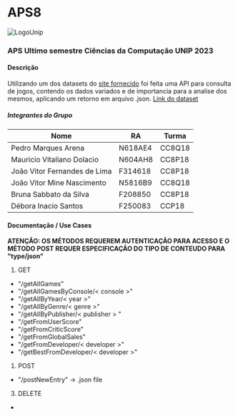 # APS8

![LogoUnip](https://unip.br/assets/img/logo/logo-unip.svg)
### APS Ultimo semestre Ciências da Computação UNIP 2023

#### Descrição

Utilizando um dos datasets do [site fornecido](https://www.kaggle.com/datasets) foi feita uma API para consulta de jogos, contendo os dados variados e de importancia para a analise dos mesmos, aplicando um retorno em arquivo .json.
[Link do dataset](https://www.kaggle.com/datasets/rush4ratio/video-game-sales-with-ratings)

##### Integrantes do Grupo
|**Nome**|**RA**|**Turma**|
|---|---|---|
|Pedro Marques Arena|N618AE4|CC8Q18|
|Mauricio Vitaliano Dolacio|N604AH8|CC8P18|
|João Vitor Fernandes de Lima|F314618|CC8P18|
|João Vitor Mine Nascimento|N5816B9|CC8Q18|
|Bruna Sabbato da Silva|F208850|CC8P18|
|Débora Inacio Santos|F250083|CCP18|

#### Documentação / Use Cases

**ATENÇÃO: OS MÉTODOS REQUEREM AUTENTICAÇÃO PARA ACESSO E O MÉTODO POST REQUER ESPECIFICAÇÃO DO TIPO DE CONTEUDO PARA "type/json"**

1. GET
- "/getAllGames"
- "/getAllGamesByConsole/< console >"
- "/getAllByYear/< year >"
- "/getAllByGenre/< genre >"
- "/getAllByPublisher/< publisher > "
- "/getFromUserScore"
- "/getFromCriticScore"
- "/getFromGlobalSales"
- "/getFromDeveloper/< developer >"
- "/getBestFromDeveloper/< developer >"
1. POST
- "/postNewEntry" -> .json file

3. DELETE
- 

